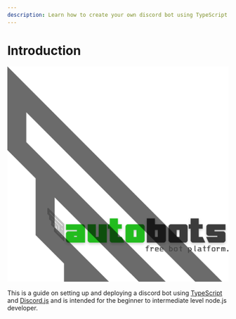 ```yaml
---
description: Learn how to create your own discord bot using TypeScript.
---
```


# Introduction

![Sponsored by autobots.host - free bot hosting platform.](.gitbook/assets/logo-short-transparent.png)

This is a guide on setting up and deploying a discord bot using [TypeScript](https://typescript.org) and [Discord.js](https://discord.js.org) and is intended for the beginner to intermediate level node.js developer.

